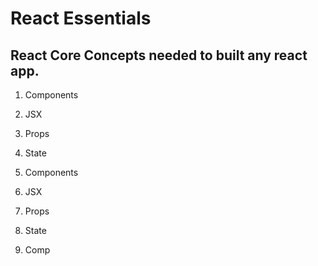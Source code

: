 # React Essentials

## React Core Concepts needed to built any react app.

1. Components 
2. JSX
3. Props
4. State

1. Components 
2. JSX
4. Props
3. State

1. Comp